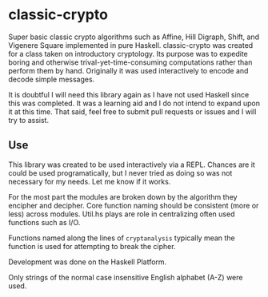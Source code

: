 # classic-crypto
Super basic classic crypto algorithms such as Affine, Hill Digraph, Shift, and Vigenere Square implemented in pure Haskell. classic-crypto was created for a class taken on introductory cryptology. Its purpose was to expedite boring and otherwise trival-yet-time-consuming computations rather than perform them by hand. Originally it was used interactively to encode and decode simple messages.

It is doubtful I will need this library again as I have not used Haskell since this was completed. It was a learning aid and I do not intend to expand upon it at this time. That said, feel free to submit pull requests or issues and I will try to assist.

## Use

This library was created to be used interactively via a REPL. Chances are it could be used programatically, but I never tried as doing so was not necessary for my needs. Let me know if it works.

For the most part the modules are broken down by the algorithm they encipher and decipher. Core function naming should be consistent (more or less) across modules. Util.hs plays are role in centralizing often used functions such as I/O.

Functions named along the lines of `cryptanalysis` typically mean the function is used for attempting to break the cipher.
  
Development was done on the Haskell Platform.
  
Only strings of the normal case insensitive English alphabet (A-Z) were used.
